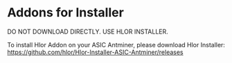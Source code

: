 # Addons for Installer
DO NOT DOWNLOAD DIRECTLY. USE HLOR INSTALLER.

To install Hlor Addon on your ASIC Antminer, please download Hlor Installer:<br>
https://github.com/hlor/Hlor-Installer-ASIC-Antminer/releases
